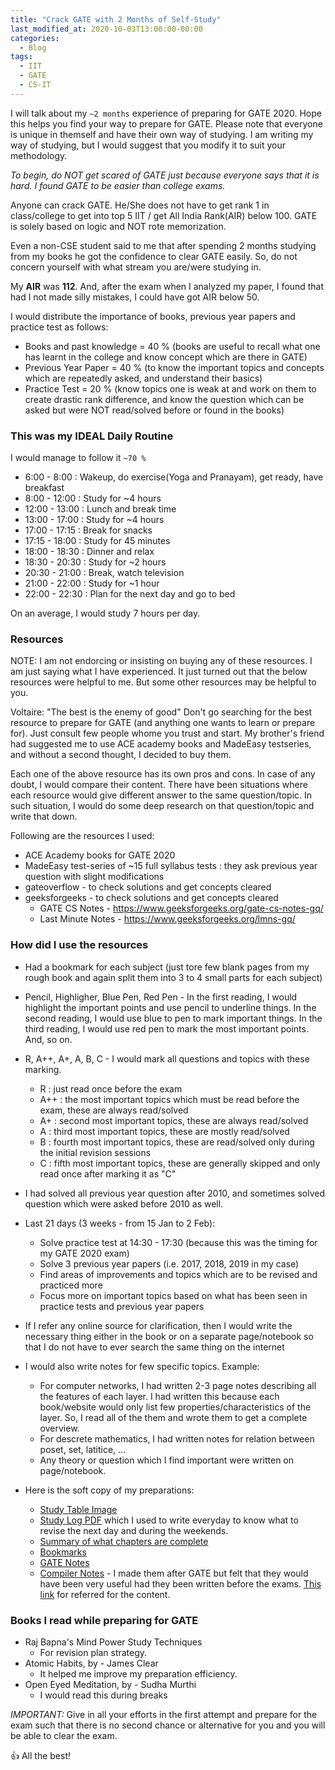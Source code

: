 ```yaml
---
title: "Crack GATE with 2 Months of Self-Study"
last_modified_at: 2020-10-03T13:00:00-00:00
categories:
  - Blog
tags:
  - IIT
  - GATE
  - CS-IT
---
```


<!-- # Crack GATE with 2 Months of Self-Study -->

I will talk about my `~2 months` experience of preparing for GATE 2020. Hope this helps you find your way to prepare for GATE.
Please note that everyone is unique in themself and have their own way of studying. I am writing my way of studying, but I would suggest that you modify it to suit your methodology.

*To begin, do NOT get scared of GATE just because everyone says that it is hard. I found GATE to be easier than college exams.*

Anyone can crack GATE. He/She does not have to get rank 1 in class/college to get into top 5 IIT / get All India Rank(AIR) below 100.
GATE is solely based on logic and NOT rote memorization.

Even a non-CSE student said to me that after spending 2 months studying from my books he got the confidence to clear GATE easily. So, do not concern yourself with what stream you are/were studying in.

My **AIR** was **112**. And, after the exam when I analyzed my paper, I found that had I not made silly mistakes, I could have got AIR below 50.

I would distribute the importance of books, previous year papers and practice test as follows:

* Books and past knowledge = 40 % (books are useful to recall what one has learnt in the college and know concept which are there in GATE)
* Previous Year Paper      = 40 % (to know the important topics and concepts which are repeatedly asked, and understand their basics)
* Practice Test            = 20 % (know topics one is weak at and work on them to create drastic rank difference, and know the question which can be asked but were NOT read/solved before or found in the books)


### This was my IDEAL Daily Routine
I would manage to follow it `~70 %`

*  6:00 -  8:00 : Wakeup, do exercise(Yoga and Pranayam), get ready, have breakfast<!-- , finish up pooja rituals -->
*  8:00 - 12:00 : Study for ~4 hours
* 12:00 - 13:00 : Lunch and break time
* 13:00 - 17:00 : Study for ~4 hours
* 17:00 - 17:15 : Break for snacks
* 17:15 - 18:00 : Study for 45 minutes
* 18:00 - 18:30 : Dinner and relax
* 18:30 - 20:30 : Study for ~2 hours
* 20:30 - 21:00 : Break, watch television
* 21:00 - 22:00 : Study for ~1 hour
* 22:00 - 22:30 : Plan for the next day and go to bed


On an average, I would study 7 hours per day.


### Resources

NOTE: I am not endorcing or insisting on buying any of these resources. I am just saying what I have experienced. It just turned out that the below resources were helpful to me. But some other resources may be helpful to you.

Voltaire: "The best is the enemy of good"
Don't go searching for the best resource to prepare for GATE (and anything one wants to learn or prepare for). Just consult few people whome you trust and start. My brother's friend had suggested me to use ACE academy books and MadeEasy testseries, and without a second thought, I decided to buy them.

Each one of the above resource has its own pros and cons. In case of any doubt, I would compare their content.
There have been situations where each resource would give different answer to the same question/topic. In such situation, I would do some deep research on that question/topic and write that down.

Following are the resources I used:

- ACE Academy books for GATE 2020
- MadeEasy test-series of ~15 full syllabus tests : they ask previous year question with slight modifications
- gateoverflow - to check solutions and get concepts cleared
- geeksforgeeks - to check solutions and get concepts cleared
    * GATE CS Notes - https://www.geeksforgeeks.org/gate-cs-notes-gq/
    * Last Minute Notes - https://www.geeksforgeeks.org/lmns-gq/

<!-- Compiler difficulty: 
- Refer 5 Minute Engineering for Compiler -->


### How did I use the resources
* Had a bookmark for each subject (just tore few blank pages from my rough book and again split them into 3 to 4 small parts for each subject)
* Pencil, Highligher, Blue Pen, Red Pen - In the first reading, I would highlight the important points and use pencil to underline things. In the second reading, I would use blue to pen to mark important things. In the third reading, I would use red pen to mark the most important points. And, so on.
* R, A++, A+, A, B, C - I would mark all questions and topics with these marking.
    * R     : just read once before the exam
    * A++   : the most important topics which must be read before the exam, these are always read/solved
    * A+    : second most important topics, these are always read/solved
    * A     : third most important topics, these are mostly read/solved
    * B     : fourth most important topics, these are read/solved only during the initial revision sessions
    * C     : fifth most important topics, these are generally skipped and only read once after marking it as "C"
* I had solved all previous year question after 2010, and sometimes solved question which were asked before 2010 as well.
* Last 21 days (3 weeks - from 15 Jan to 2 Feb):
    - Solve practice test at 14:30 - 17:30 (because this was the timing for my GATE 2020 exam)
    - Solve 3 previous year papers (i.e. 2017, 2018, 2019 in my case)
    - Find areas of improvements and topics which are to be revised and practiced more
    - Focus more on important topics based on what has been seen in practice tests and previous year papers
* If I refer any online source for clarification, then I would write the necessary thing either in the book or on a separate page/notebook so that I do not have to ever search the same thing on the internet
* I would also write notes for few specific topics. Example:
    * For computer networks, I had written 2-3 page notes describing all the features of each layer. I had written this because each book/website would only list few properties/characteristics of the layer. So, I read all of the them and wrote them to get a complete overview.
    * For descrete mathematics, I had written notes for relation between poset, set, latitice, ...
    * Any theory or question which I find important were written on page/notebook.

* Here is the soft copy of my preparations:
    * [Study Table Image](assets/GATE/IMG_20200613_073153.jpg) <!-- ![Study Table](assets/GATE/IMG_20200613_073153.jpg "Study Table") -->
    * [Study Log PDF](assets/GATE/GATE%202%20Months%20Study%20Log.pdf) which I used to write everyday to know what to revise the next day and during the weekends.
    * [Summary of what chapters are complete](assets/GATE/IMG_20200622_131425.jpg)
    * [Bookmarks](assets/GATE/IMG_20200628_054103.jpg)
    * [GATE Notes](assets/GATE/GATE%20Notes%20-%20almost%20All.pdf)
    * [Compiler Notes](assets/GATE/GATE%20Compiler%20Notes.pdf) - I made them after GATE but felt that they would have been very useful had they been written before the exams. [This link](https://www.youtube.com/playlist?list=PLYwpaL_SFmcC6FupM--SachxUTOiQ7XHw) for referred for the content.
    <!-- Add study hours table PDF -->
    <!-- ![Study hours record](assets/GATE/IMG_) -->


### Books I read while preparing for GATE
* Raj Bapna's Mind Power Study Techniques
    - For revision plan strategy.
* Atomic Habits, by - James Clear
    - It helped me improve my preparation efficiency.
* Open Eyed Meditation, by - Sudha Murthi
    - I would read this during breaks


*IMPORTANT:* Give in all your efforts in the first attempt and prepare for the exam such that there is no second chance or alternative for you and you will be able to clear the exam.

👍 All the best!

